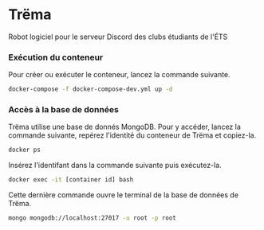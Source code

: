 # Trëma
Robot logiciel pour le serveur Discord des clubs étudiants de l'ÉTS

### Exécution du conteneur
Pour créer ou exécuter le conteneur, lancez la commande suivante.
```bash
docker-compose -f docker-compose-dev.yml up -d
```

### Accès à la base de données
Trëma utilise une base de donnés MongoDB. Pour y accéder, lancez la commande
suivante, repérez l'identité du conteneur de Trëma et copiez-la.
```bash
docker ps
```

Insérez l'identifant dans la commande suivante puis exécutez-la.
```bash
docker exec -it [container id] bash
```

Cette dernière commande ouvre le terminal de la base de données de Trëma.
```bash
mongo mongodb://localhost:27017 -u root -p root
```
